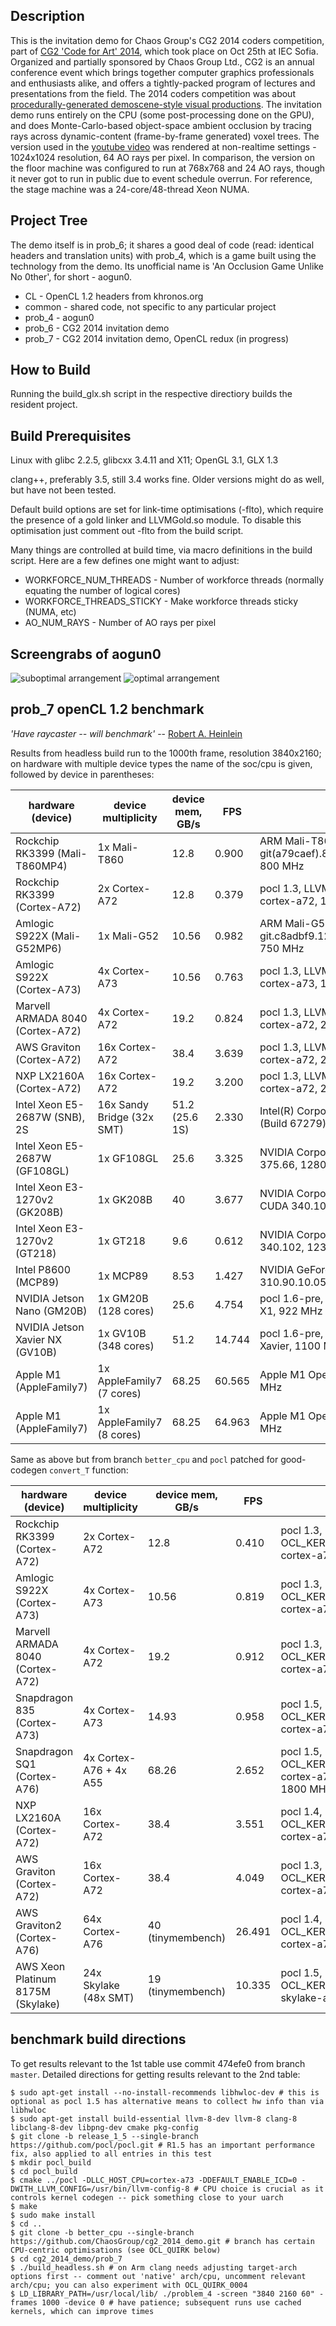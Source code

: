 Description
-----------

This is the invitation demo for Chaos Group's CG2 2014 coders competition, part of [CG2 'Code for Art' 2014](http://cg2.chaosgroup.com/conf2014/), which took place on Oct 25th at IEC Sofia. Organized and partially sponsored by Chaos Group Ltd., CG2 is an annual conference event which brings together computer graphics professionals and enthusiasts alike, and offers a tightly-packed program of lectures and presentations from the field. The 2014 coders competition was about [procedurally-generated demoscene-style visual productions](http://cg2.chaosgroup.com/dev-competition/). The invitation demo runs entirely on the CPU (some post-processing done on the GPU), and does Monte-Carlo-based object-space ambient occlusion by tracing rays across dynamic-content (frame-by-frame generated) voxel trees. The version used in the [youtube video](https://www.youtube.com/watch?v=Fs5zvCip2uI) was rendered at non-realtime settings - 1024x1024 resolution, 64 AO rays per pixel. In comparison, the version on the floor machine was configured to run at 768x768 and 24 AO rays, though it never got to run in public due to event schedule overrun. For reference, the stage machine was a 24-core/48-thread Xeon NUMA.

Project Tree
------------

The demo itself is in prob_6; it shares a good deal of code (read: identical headers and translation units) with prob_4, which is a game built using the technology from the demo. Its unofficial name is 'An Occlusion Game Unlike No 0ther', for short - aogun0.

* CL     - OpenCL 1.2 headers from khronos.org
* common - shared code, not specific to any particular project
* prob_4 - aogun0
* prob_6 - CG2 2014 invitation demo
* prob_7 - CG2 2014 invitation demo, OpenCL redux (in progress)

How to Build
------------

Running the build_glx.sh script in the respective directiory builds the resident project.

Build Prerequisites
-------------------

Linux with glibc 2.2.5, glibcxx 3.4.11 and X11; OpenGL 3.1, GLX 1.3

clang++, preferably 3.5, still 3.4 works fine. Older versions might do as well, but have not been tested.

Default build options are set for link-time optimisations (-flto), which require the presence of a gold linker and LLVMGold.so module. To disable this optimisation just comment out -flto from the build script.

Many things are controlled at build time, via macro definitions in the build script. Here are a few defines one might want to adjust:

* WORKFORCE_NUM_THREADS - Number of workforce threads (normally equating the number of logical cores)
* WORKFORCE_THREADS_STICKY - Make workforce threads sticky (NUMA, etc)
* AO_NUM_RAYS - Number of AO rays per pixel

Screengrabs of aogun0
---------------------

![suboptimal arrangement](images/ao064_default_hmm_t.png "suboptimal block arrangement per default seed") ![optimal arrangement](images/ao064_default_opt_t.png "optimal arrangement per default seed")

prob_7 openCL 1.2 benchmark
---------------------------

*'Have raycaster -- will benchmark'* -- [Robert A. Heinlein](https://en.wikipedia.org/wiki/Have_Space_Suit%E2%80%94Will_Travel)

Results from headless build run to the 1000th frame, resolution 3840x2160; on hardware with multiple device types the name of the soc/cpu is given, followed by device in parentheses:

| hardware (device)                 | device multiplicity         | device mem, GB/s  | FPS      | remarks                                                                                         |
| --------------------------------- | --------------------------- | ----------------- | -------- | ----------------------------------------------------------------------------------------------- |
| Rockchip RK3399 (Mali-T860MP4)    |   1x Mali-T860              | 12.8              | 0.900    | ARM Mali-T860 OpenCL 1.2 v1.r14p0-01rel0-git(a79caef).8ddfd7584149d9238dced4e406610de7, 800 MHz |
| Rockchip RK3399 (Cortex-A72)      |   2x Cortex-A72             | 12.8              | 0.379    | pocl 1.3, LLVM 8.0.0, OCL_KERNEL_TARGET_CPU: cortex-a72, 1800 MHz                               |
| Amlogic S922X (Mali-G52MP6)       |   1x Mali-G52               | 10.56             | 0.982    | ARM Mali-G52 OpenCL 2.0 git.c8adbf9.122c9daed32dbba4b3056f41a2f23c58, 750 MHz                   |
| Amlogic S922X (Cortex-A73)        |   4x Cortex-A73             | 10.56             | 0.763    | pocl 1.3, LLVM 8.0.0, OCL_KERNEL_TARGET_CPU: cortex-a73, 1800 MHz                               |
| Marvell ARMADA 8040 (Cortex-A72)  |   4x Cortex-A72             | 19.2              | 0.824    | pocl 1.3, LLVM 8.0.0, OCL_KERNEL_TARGET_CPU: cortex-a72, 2000 MHz                               |
| AWS Graviton (Cortex-A72)         |  16x Cortex-A72             | 38.4              | 3.639    | pocl 1.3, LLVM 8.0.0, OCL_KERNEL_TARGET_CPU: cortex-a72, 2290 MHz                               |
| NXP LX2160A (Cortex-A72)          |  16x Cortex-A72             | 19.2              | 3.200    | pocl 1.3, LLVM 8.0.0, OCL_KERNEL_TARGET_CPU: cortex-a72, 2000 MHz                               |
| Intel Xeon E5-2687W (SNB), 2S     |  16x Sandy Bridge (32x SMT) | 51.2 (25.6 1S)    | 2.330    | Intel(R) Corporation, Intel(R) Xeon(R) CPU, OpenCL 1.2 (Build 67279), 3100 MHz                  |
| Intel Xeon E5-2687W (GF108GL)     |   1x GF108GL                | 25.6              | 3.325    | NVIDIA Corporation Quadro 600 OpenCL 1.1 CUDA 375.66, 1280 MHz                                  |
| Intel Xeon E3-1270v2 (GK208B)     |   1x GK208B                 | 40                | 3.677    | NVIDIA Corporation GeForce GT 720 OpenCL 1.1 CUDA 340.102, 797 MHz                              |
| Intel Xeon E3-1270v2 (GT218)      |   1x GT218                  | 9.6               | 0.612    | NVIDIA Corporation GeForce 210 OpenCL 1.1 CUDA 340.102, 1230 MHz                                |
| Intel P8600 (MCP89)               |   1x MCP89                  | 8.53              | 1.427    | NVIDIA GeForce 320M OpenCL 1.0 10.2.37 310.90.10.05b54, CLI: -use_images, 950 MHz               |
| NVIDIA Jetson Nano (GM20B)        |   1x GM20B (128 cores)      | 25.6              | 4.754    | pocl 1.6-pre, LLVM 8.0.0, CUDA-sm_53, NVIDIA Tegra X1, 922 MHz                                  |
| NVIDIA Jetson Xavier NX (GV10B)   |   1x GV10B (348 cores)      | 51.2              | 14.744   | pocl 1.6-pre, LLVM 8.0.0, CUDA-sm_72, NVIDIA Xavier, 1100 MHz                                   |
| Apple M1 (AppleFamily7)           |   1x AppleFamily7 (7 cores) | 68.25             | 60.565   | Apple M1 OpenCL 1.2 (Nov 23 2020 03:06:28), 1000 MHz                                            |
| Apple M1 (AppleFamily7)           |   1x AppleFamily7 (8 cores) | 68.25             | 64.963   | Apple M1 OpenCL 1.2 (Dec 21 2020 17:26:51), 1000 MHz                                            |

Same as above but from branch `better_cpu` and `pocl` patched for good-codegen `convert_T` function:

| hardware (device)                 | device multiplicity         | device mem, GB/s  | FPS      | remarks                                                                                         |
| --------------------------------- | --------------------------- | ----------------- | -------- | ----------------------------------------------------------------------------------------------- |
| Rockchip RK3399 (Cortex-A72)      |   2x Cortex-A72             | 12.8              | 0.410    | pocl 1.3, LLVM 8.0.0, OCL_KERNEL_TARGET_CPU: cortex-a72, 1800 MHz                               |
| Amlogic S922X (Cortex-A73)        |   4x Cortex-A73             | 10.56             | 0.819    | pocl 1.3, LLVM 8.0.0, OCL_KERNEL_TARGET_CPU: cortex-a73, 1800 MHz                               |
| Marvell ARMADA 8040 (Cortex-A72)  |   4x Cortex-A72             | 19.2              | 0.912    | pocl 1.3, LLVM 8.0.0, OCL_KERNEL_TARGET_CPU: cortex-a72, 2000 MHz                               |
| Snapdragon 835 (Cortex-A73)       |   4x Cortex-A73             | 14.93             | 0.958    | pocl 1.5, LLVM 9.0.0, OCL_KERNEL_TARGET_CPU: cortex-a73, 2200 MHz                               |
| Snapdragon SQ1 (Cortex-A76)       |   4x Cortex-A76 + 4x A55    | 68.26             | 2.652    | pocl 1.5, LLVM 9.0.1, OCL_KERNEL_TARGET_CPU: cortex-a76, 3000 MHz + 1800 MHz                    |
| NXP LX2160A (Cortex-A72)          |  16x Cortex-A72             | 38.4              | 3.551    | pocl 1.4, LLVM 8.0.0, OCL_KERNEL_TARGET_CPU: cortex-a72, 2000 MHz                               |
| AWS Graviton (Cortex-A72)         |  16x Cortex-A72             | 38.4              | 4.049    | pocl 1.3, LLVM 8.0.0, OCL_KERNEL_TARGET_CPU: cortex-a72, 2290 MHz                               |
| AWS Graviton2 (Cortex-A76)        |  64x Cortex-A76             | 40 (tinymembench) | 26.491   | pocl 1.4, LLVM 8.0.0, OCL_KERNEL_TARGET_CPU: cortex-a75, 2500 MHz                               |
| AWS Xeon Platinum 8175M (Skylake) |  24x Skylake (48x SMT)      | 19 (tinymembench) | 10.335   | pocl 1.5, LLVM 8.0.0, OCL_KERNEL_TARGET_CPU: skylake-avx512, 2500 MHz                           |

benchmark build directions
--------------------------
To get results relevant to the 1st table use commit 474efe0 from branch `master`. Detailed directions for getting results relevant to the 2nd table:
```
$ sudo apt-get install --no-install-recommends libhwloc-dev # this is optional as pocl 1.5 has alternative means to collect hw info than via libhwloc
$ sudo apt-get install build-essential llvm-8-dev llvm-8 clang-8 libclang-8-dev libpng-dev cmake pkg-config
$ git clone -b release_1_5 --single-branch https://github.com/pocl/pocl.git # R1.5 has an important performance fix, also applied to all entries in this test
$ mkdir pocl_build
$ cd pocl_build
$ cmake ../pocl -DLLC_HOST_CPU=cortex-a73 -DDEFAULT_ENABLE_ICD=0 -DWITH_LLVM_CONFIG=/usr/bin/llvm-config-8 # CPU choice is crucial as it controls kernel codegen -- pick something close to your uarch
$ make
$ sudo make install
$ cd ..
$ git clone -b better_cpu --single-branch https://github.com/ChaosGroup/cg2_2014_demo.git # branch has certain CPU-centric optimisations (see OCL_QUIRK below)
$ cd cg2_2014_demo/prob_7
$ ./build_headless.sh # on Arm clang needs adjusting target-arch options first -- comment out 'native' arch/cpu, uncomment relevant arch/cpu; you can also experiment with OCL_QUIRK_0004
$ LD_LIBRARY_PATH=/usr/local/lib/ ./problem_4 -screen "3840 2160 60" -frames 1000 -device 0 # have patience; subsequent runs use cached kernels, which can improve times
```

